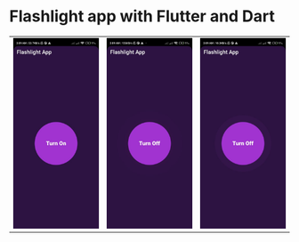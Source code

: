 # Flashlight app with Flutter and Dart
<table>
  <tr>
    <td><img src='https://github.com/mrkzqsmv/Flashlight-app-with-Flutter-and-Dart/blob/main/app_screens/WhatsApp%20Image%202023-11-12%20at%203.16.46%20AM.jpeg'></td>
    <td><img src='https://github.com/mrkzqsmv/Flashlight-app-with-Flutter-and-Dart/blob/main/app_screens/WhatsApp%20Image%202023-11-12%20at%203.16.45%20AM%20(1).jpeg'></td>
    <td><img src='https://github.com/mrkzqsmv/Flashlight-app-with-Flutter-and-Dart/blob/main/app_screens/WhatsApp%20Image%202023-11-12%20at%203.16.45%20AM.jpeg'></td>
  </tr>
</table>
